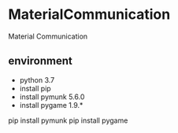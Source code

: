 # MaterialCommunication
Material Communication

## environment

- python 3.7
- install pip
- install pymunk 5.6.0
- install pygame 1.9.*

pip install pymunk
pip install pygame
